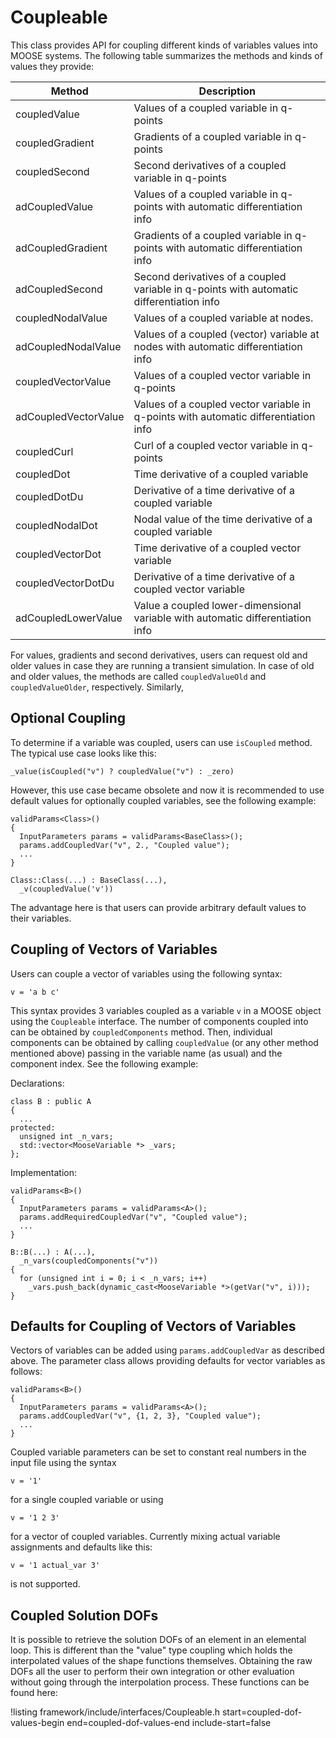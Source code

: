 # Coupleable

This class provides API for coupling different kinds of variables values into MOOSE systems.
The following table summarizes the methods and kinds of values they provide:

| Method | Description |
| - | - |
coupledValue | Values of a coupled variable in q-points
coupledGradient | Gradients of a coupled variable in q-points
coupledSecond | Second derivatives of a coupled variable in q-points
adCoupledValue | Values of a coupled variable in q-points with automatic differentiation info
adCoupledGradient | Gradients of a coupled variable in q-points with automatic differentiation info
adCoupledSecond | Second derivatives of a coupled variable in q-points with automatic differentiation info
coupledNodalValue | Values of a coupled variable at nodes.
adCoupledNodalValue | Values of a coupled (vector) variable at nodes with automatic differentiation info
coupledVectorValue | Values of a coupled vector variable in q-points
adCoupledVectorValue | Values of a coupled vector variable in q-points with automatic differentiation info
coupledCurl | Curl of a coupled vector variable in q-points
coupledDot | Time derivative of a coupled variable
coupledDotDu | Derivative of a time derivative of a coupled variable
coupledNodalDot | Nodal value of the time derivative of a coupled variable
coupledVectorDot | Time derivative of a coupled vector variable
coupledVectorDotDu | Derivative of a time derivative of a coupled vector variable
adCoupledLowerValue | Value a coupled lower-dimensional variable with automatic differentiation info

For values, gradients and second derivatives, users can request old and older values in case they are running a transient simulation.
In case of old and older values, the methods are called `coupledValueOld` and `coupledValueOlder`, respectively.
Similarly,

## Optional Coupling

To determine if a variable was coupled, users can use `isCoupled` method.
The typical use case looks like this:

```
_value(isCoupled("v") ? coupledValue("v") : _zero)
```

However, this use case became obsolete and now it is recommended to use default values for optionally coupled variables, see the following example:

```
validParams<Class>()
{
  InputParameters params = validParams<BaseClass>();
  params.addCoupledVar("v", 2., "Coupled value");
  ...
}

Class::Class(...) : BaseClass(...),
  _v(coupledValue('v'))
```

The advantage here is that users can provide arbitrary default values to their variables.

## Coupling of Vectors of Variables

Users can couple a vector of variables using the following syntax:

```
v = 'a b c'
```

This syntax provides 3 variables coupled as a variable `v` in a MOOSE object using the `Coupleable` interface.
The number of components coupled into can be obtained by `coupledComponents` method.
Then, individual components can be obtained by calling `coupledValue` (or any other method mentioned above) passing in the variable name (as usual) and the component index. See the following example:

Declarations:

```
class B : public A
{
  ...
protected:
  unsigned int _n_vars;
  std::vector<MooseVariable *> _vars;
};
```

Implementation:

```
validParams<B>()
{
  InputParameters params = validParams<A>();
  params.addRequiredCoupledVar("v", "Coupled value");
  ...
}

B::B(...) : A(...),
  _n_vars(coupledComponents("v"))
{
  for (unsigned int i = 0; i < _n_vars; i++)
    _vars.push_back(dynamic_cast<MooseVariable *>(getVar("v", i)));
}
```

## Defaults for Coupling of Vectors of Variables

Vectors of variables can be added using `params.addCoupledVar` as described above. The parameter class allows providing
defaults for vector variables as follows:

```
validParams<B>()
{
  InputParameters params = validParams<A>();
  params.addCoupledVar("v", {1, 2, 3}, "Coupled value");
  ...
}
```

Coupled variable parameters can be set to constant real numbers in the input file using the syntax

```
v = '1'
```

for a single coupled variable or using

```
v = '1 2 3'
```

for a vector of coupled variables. Currently mixing actual variable assignments and defaults like this:

```
v = '1 actual_var 3'
```

is not supported.

## Coupled Solution DOFs

It is possible to retrieve the solution DOFs of an element in an elemental loop. This is different than the
"value" type coupling which holds the interpolated values of the shape functions themselves. Obtaining the raw
DOFs all the user to perform their own integration or other evaluation without going through the interpolation
process. These functions can be found here:

!listing framework/include/interfaces/Coupleable.h start=coupled-dof-values-begin end=coupled-dof-values-end include-start=false
